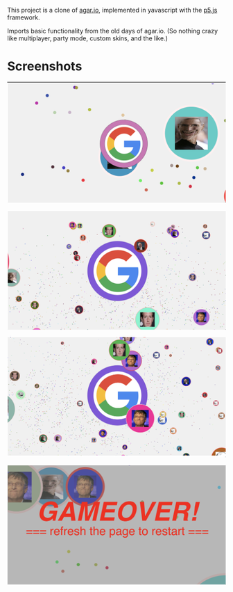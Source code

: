This project is a clone of [agar.io](https://www.agar.io), implemented in yavascript with the [p5.js](https://www.p5js.org) framework.

Imports basic functionality from the old days of agar.io. (So nothing crazy like multiplayer, party mode, custom skins, and the like.)

Screenshots
=================

![](./img/screenshot0.png)

![](./img/screenshot1.png)

![](./img/screenshot2.png)

![](./img/screenshot3.png)